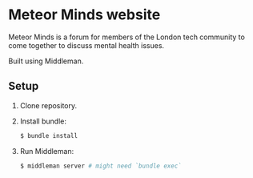 Meteor Minds website
====================
Meteor Minds is a forum for members of the London tech community to come together to discuss mental health issues.

Built using Middleman.

Setup
-----

1. Clone repository.

2. Install bundle:
   ```bash
   $ bundle install
   ```

3. Run Middleman:
   ```bash
   $ middleman server # might need `bundle exec`
   ```
